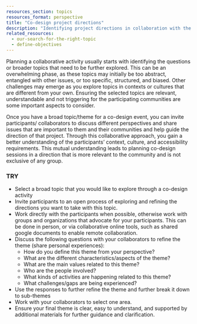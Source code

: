 ```yaml
---
resources_section: topics
resources_format: perspective
title: "Co-design project directions"
description: "Identifying project directions in collaboration with the community helps to incorporate specific needs and contexts."
related_resources:
  - our-search-for-the-right-topic
  - define-objectives
---
```


Planning a collaborative activity usually starts with identifying the questions or broader topics that need to be further explored. This can be an overwhelming phase, as these topics may initially be too abstract, entangled with other issues, or too specific, structured, and biased. Other challenges may emerge as you explore topics in contexts or cultures that are different from your own. Ensuring the selected topics are relevant, understandable and not triggering for the participating communities are some important aspects to consider. 


Once you have a broad topic/theme for a co-design event, you can invite participants/ collaborators to discuss different perspectives and share issues that are important to them and their communities and help guide the direction of that project. Through this collaborative approach, you gain a better understanding of the participants’ context, culture, and accessibility requirements. This mutual understanding leads to planning co-design sessions in a direction that is more relevant to the community and is not exclusive of any group. 

### TRY

- Select a broad topic that you would like to explore through a co-design activity
- Invite participants to an open process of exploring and refining the directions you want to take with this topic.
- Work directly with the participants when possible, otherwise work with groups and organizations that advocate for your participants. This can be done in person, or via collaborative online tools, such as shared google documents to enable remote collaboration. 
- Discuss the following questions with your collaborators to refine the theme (share personal experiences):
    - How do you define this theme from your perspective?
    - What are the different characteristics/aspects of the theme?
    - What are the main values related to this theme?
    - Who are the people involved?
    - What kinds of activities are happening related to this theme?
    - What challenges/gaps are being experienced?
- Use the responses to further refine the theme and further break it down to sub-themes
- Work with your collaborators to select one area.
- Ensure your final theme is clear, easy to understand, and supported by additional materials for further guidance and clarification.